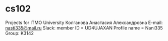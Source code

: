 # cs102
Projects for ITMO University
Колганова Анастасия Александровна
E-mail: nasti335@mail.ru
Slack: member ID = UD4UJAXAN  Profile name = Nani335
Group: K3142
